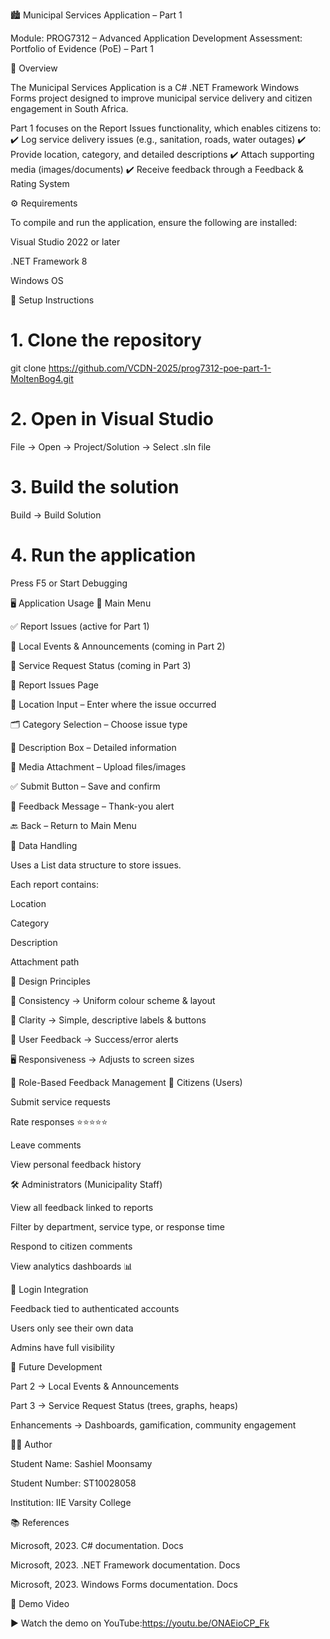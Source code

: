 🏙️ Municipal Services Application – Part 1






Module: PROG7312 – Advanced Application Development
Assessment: Portfolio of Evidence (PoE) – Part 1

📖 Overview

The Municipal Services Application is a C# .NET Framework Windows Forms project designed to improve municipal service delivery and citizen engagement in South Africa.

Part 1 focuses on the Report Issues functionality, which enables citizens to:
✔️ Log service delivery issues (e.g., sanitation, roads, water outages)
✔️ Provide location, category, and detailed descriptions
✔️ Attach supporting media (images/documents)
✔️ Receive feedback through a Feedback & Rating System

⚙️ Requirements

To compile and run the application, ensure the following are installed:

Visual Studio 2022 or later

.NET Framework 8

Windows OS

🚀 Setup Instructions
# 1. Clone the repository
git clone https://github.com/VCDN-2025/prog7312-poe-part-1-MoltenBog4.git

# 2. Open in Visual Studio
File → Open → Project/Solution → Select .sln file

# 3. Build the solution
Build → Build Solution

# 4. Run the application
Press F5 or Start Debugging

🖥️ Application Usage
📌 Main Menu

✅ Report Issues (active for Part 1)

🚧 Local Events & Announcements (coming in Part 2)

🚧 Service Request Status (coming in Part 3)

📝 Report Issues Page

📍 Location Input – Enter where the issue occurred

🗂️ Category Selection – Choose issue type

📝 Description Box – Detailed information

📎 Media Attachment – Upload files/images

✅ Submit Button – Save and confirm

🔔 Feedback Message – Thank-you alert

🔙 Back – Return to Main Menu

📂 Data Handling

Uses a List data structure to store issues.

Each report contains:

Location

Category

Description

Attachment path

🎨 Design Principles

🎯 Consistency → Uniform colour scheme & layout

🧾 Clarity → Simple, descriptive labels & buttons

💬 User Feedback → Success/error alerts

🖥️ Responsiveness → Adjusts to screen sizes

🔑 Role-Based Feedback Management
👤 Citizens (Users)

Submit service requests

Rate responses ⭐⭐⭐⭐⭐

Leave comments

View personal feedback history

🛠️ Administrators (Municipality Staff)

View all feedback linked to reports

Filter by department, service type, or response time

Respond to citizen comments

View analytics dashboards 📊

🔐 Login Integration

Feedback tied to authenticated accounts

Users only see their own data

Admins have full visibility

🔮 Future Development

Part 2 → Local Events & Announcements

Part 3 → Service Request Status (trees, graphs, heaps)

Enhancements → Dashboards, gamification, community engagement

👨‍💻 Author

Student Name: Sashiel Moonsamy

Student Number: ST10028058

Institution: IIE Varsity College

📚 References

Microsoft, 2023. C# documentation. Docs

Microsoft, 2023. .NET Framework documentation. Docs

Microsoft, 2023. Windows Forms documentation. Docs

🎥 Demo Video

▶️ Watch the demo on YouTube:https://youtu.be/ONAEioCP_Fk 
